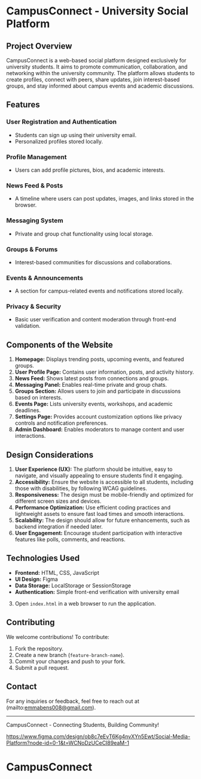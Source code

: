 # CampusConnect - University Social Platform

## Project Overview
CampusConnect is a web-based social platform designed exclusively for university students. It aims to promote communication, collaboration, and networking within the university community. The platform allows students to create profiles, connect with peers, share updates, join interest-based groups, and stay informed about campus events and academic discussions.

## Features
### User Registration and Authentication
- Students can sign up using their university email.
- Personalized profiles stored locally.

### Profile Management
- Users can add profile pictures, bios, and academic interests.

### News Feed & Posts
- A timeline where users can post updates, images, and links stored in the browser.

### Messaging System
- Private and group chat functionality using local storage.

### Groups & Forums
- Interest-based communities for discussions and collaborations.

### Events & Announcements
- A section for campus-related events and notifications stored locally.

### Privacy & Security
- Basic user verification and content moderation through front-end validation.

## Components of the Website
1. **Homepage:** Displays trending posts, upcoming events, and featured groups.
2. **User Profile Page:** Contains user information, posts, and activity history.
3. **News Feed:** Shows latest posts from connections and groups.
4. **Messaging Panel:** Enables real-time private and group chats.
5. **Groups Section:** Allows users to join and participate in discussions based on interests.
6. **Events Page:** Lists university events, workshops, and academic deadlines.
7. **Settings Page:** Provides account customization options like privacy controls and notification preferences.
8. **Admin Dashboard:** Enables moderators to manage content and user interactions.

## Design Considerations
1. **User Experience (UX):** The platform should be intuitive, easy to navigate, and visually appealing to ensure students find it engaging.
2. **Accessibility:** Ensure the website is accessible to all students, including those with disabilities, by following WCAG guidelines.
3. **Responsiveness:** The design must be mobile-friendly and optimized for different screen sizes and devices.
4. **Performance Optimization:** Use efficient coding practices and lightweight assets to ensure fast load times and smooth interactions.
5. **Scalability:** The design should allow for future enhancements, such as backend integration if needed later.
6. **User Engagement:** Encourage student participation with interactive features like polls, comments, and reactions.

## Technologies Used
- **Frontend:** HTML, CSS, JavaScript
- **UI Design:** Figma
- **Data Storage:** LocalStorage or SessionStorage
- **Authentication:** Simple front-end verification with university email


3. Open `index.html` in a web browser to run the application.

## Contributing
We welcome contributions! To contribute:
1. Fork the repository.
2. Create a new branch (`feature-branch-name`).
3. Commit your changes and push to your fork.
4. Submit a pull request.


## Contact
For any inquiries or feedback, feel free to reach out at (mailto:emmabens008@gmail.com).

---
CampusConnect - Connecting Students, Building Community!

https://www.figma.com/design/ob8c7eEvT6Kg4nvXYn5Ewt/Social-Media-Platform?node-id=0-1&t=WCNoDzUCeCI89eaM-1

# CampusConnect
